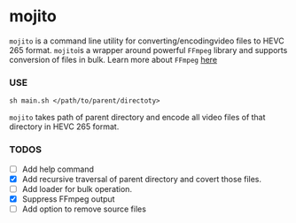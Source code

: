 # mojito

`mojito` is a command line utility for converting/encodingvideo files to HEVC 265 format. `mojito`is a wrapper around powerful `FFmpeg` library and supports conversion of files in bulk. Learn more about `FFmpeg` [here](https://www.ffmpeg.org/)

### USE
`sh main.sh </path/to/parent/directoty>`

`mojito` takes path of parent directory and encode all video files of that directory in HEVC 265 format.



### TODOS
 - [ ] Add help command
 - [x] Add recursive traversal of parent directory and covert those files.
 - [ ] Add loader for bulk operation.
 - [x] Suppress FFmpeg output
 - [ ] Add option to remove source files
